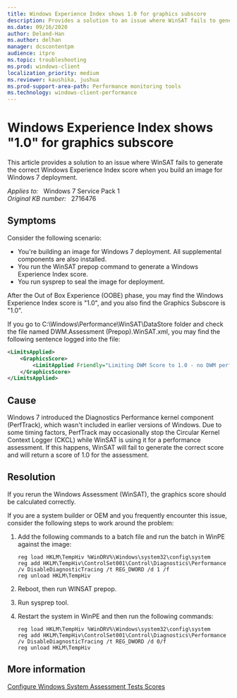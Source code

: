 ```yaml
---
title: Windows Experience Index shows 1.0 for graphics subscore
description: Provides a solution to an issue where WinSAT fails to generate the correct Windows Experience Index score when you build an image for Windows 7 deployment.
ms.date: 09/16/2020
author: Deland-Han 
ms.author: delhan
manager: dcscontentpm
audience: itpro
ms.topic: troubleshooting
ms.prod: windows-client
localization_priority: medium
ms.reviewer: kaushika, jushua
ms.prod-support-area-path: Performance monitoring tools
ms.technology: windows-client-performance
---
```

# Windows Experience Index shows "1.0" for graphics subscore

This article provides a solution to an issue where WinSAT fails to generate the correct Windows Experience Index score when you build an image for Windows 7 deployment.

_Applies to:_ &nbsp; Windows 7 Service Pack 1  
_Original KB number:_ &nbsp; 2716476

## Symptoms

Consider the following scenario:

- You're building an image for Windows 7 deployment. All supplemental components are also installed.
- You run the WinSAT prepop command to generate a Windows Experience Index score.
- You run sysprep to seal the image for deployment.

After the Out of Box Experience (OOBE) phase, you may find the Windows Experience Index score is "1.0", and you also find the Graphics Subscore is "1.0".

If you go to C:\\Windows\\Performance\\WinSAT\\DataStore folder and check the file named DWM.Assessment (Prepop).WinSAT.xml, you may find the following sentence logged into the file:

```xml
<LimitsApplied>
    <GraphicsScore>
        <LimitApplied Friendly="Limiting DWM Score to 1.0 - no DWM performance score">NoScore</LimitApplied>
    </GraphicsScore>
</LimitsApplied>
```

## Cause

Windows 7 introduced the Diagnostics Performance kernel component (PerfTrack), which wasn't included in earlier versions of Windows. Due to some timing factors, PerfTrack may occasionally stop the Circular Kernel Context Logger (CKCL) while WinSAT is using it for a performance assessment. If this happens, WinSAT will fail to generate the correct score and will return a score of 1.0 for the assessment.

## Resolution

If you rerun the Windows Assessment (WinSAT), the graphics score should be calculated correctly.

If you are a system builder or OEM and you frequently encounter this issue, consider the following steps to work around the problem:

1. Add the following commands to a batch file and run the batch in WinPE against the image:

    ```console
    reg load HKLM\TempHiv %WinDRV%\Windows\system32\config\system
    reg add HKLM\TempHiv\ControlSet001\Control\Diagnostics\Performance /v DisableDiagnosticTracing /t REG_DWORD /d 1 /f
    reg unload HKLM\TempHiv
    ```

2. Reboot, then run WINSAT prepop.
3. Run sysprep tool.
4. Restart the system in WinPE and then run the following commands:

    ```console
    reg load HKLM\TempHiv %WinDRV%\Windows\system32\config\system
    reg add HKLM\TempHiv\ControlSet001\Control\Diagnostics\Performance /v DisableDiagnosticTracing /t REG_DWORD /d 0/f
    reg unload HKLM\TempHiv
    ```

## More information

[Configure Windows System Assessment Tests Scores](/previous-versions/windows/it-pro/windows-7/dd744241(v=ws.10))

